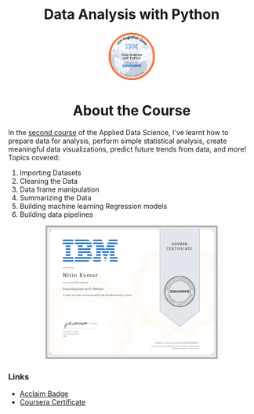 <h1 align="center">Data Analysis with Python</h1>


<p align="center">
<img src="https://github.com/ntnnitinkr/courses-certifications/blob/master/Applied-Data-Science/Data-Analysis-with-Python/Cognitive%2BClass%2B-%2BData%2BAnalysis%2Bw%2BPython.png" width="20%" height="20%">
</p>

<h1 align="center">About the Course</h1>

In the [second course](https://www.coursera.org/learn/data-analysis-with-python) of the Applied Data Science, I've learnt how to prepare data for analysis, perform simple statistical analysis, create meaningful data visualizations, predict future trends from data, and more!
Topics covered:
1) Importing Datasets
2) Cleaning the Data
3) Data frame manipulation
4) Summarizing the Data
5) Building machine learning Regression models
6) Building data pipelines

<p align="center">
<img src="https://github.com/ntnnitinkr/courses-certifications/blob/master/Applied-Data-Science/Data-Analysis-with-Python/Data-Analysis-with-Python.jpg" width="70%" height="60%">
</p>



### Links
- [Acclaim Badge](https://www.youracclaim.com/badges/54d4027a-373c-461c-9533-fd8771e53faf/public_url)
- [Coursera Certificate](https://www.coursera.org/account/accomplishments/verify/WCR67UBSRPZY)


